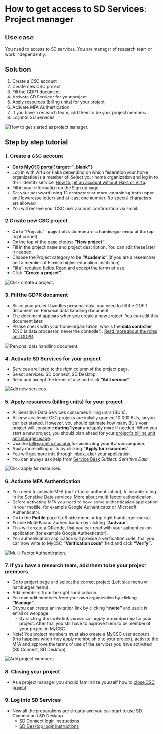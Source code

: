 
# How to get access to SD Services: Project manager

## Use case

You need to access to SD services. You are manager of research team or work independently.

## Solution

1. Create a CSC account
2. Create new CSC project
3. Fill the GDPR document
4. Activate SD Services for your project
5. Apply resources (billing units) for your project
6. Activate MFA Authentication
7. If you have a research team, add them to be your project members
8. Log into SD Services

![How to get started as project manager.](images/MyCSC/HowToGetStarted_SD_Project_Manager.png)


## Step by step tutorial

### 1. Create a CSC account
    
- **Go to [MyCSC portal](https://my.csc.fi){ target="_blank" }**
- Log in with Virtu or Haka depending on which federation your home organization is a member of. Select your home organization and log in to their identity service. [How to get an account without Haka or Virtu](../../accounts/how-to-create-new-user-account.md#getting-an-account-without-haka-or-virtu). 
- Fill in your information on the Sign up page.
- Set your password using 12 characters or more, containing both upper and lowercase letters and at least one number. No special characters are allowed.
 - You will receive your CSC user account confirmation via email.

### 2.Create new CSC project

- Go to ”Projects” -page (left side menu or a hamburger menu at the top right corner).
- On the top of the page choose **”New project”**
- Fill in the project name and project description. You can edit these later if needed.
- Choose the Project category to be **“Academic”** (if you are a researcher and a member of Finnish higher education institution)
- Fill all required fields. Read and accept the terms of use.
- Click **“Create a project”**.

![Click create a project.](./images/MyCSC/MyCSC_NewProject.png)


### 3. Fill the GDPR document

- Since your project handles personal data, you need to fill the GDPR document i.e. Personal data handling document.
- The document appears when you create a new project. You can edit this document later.
- Please check with your home organization, who is the **data controller** (CSC is data processor, never the controller). [Read more about the roles and GDPR](../../support/faq/sensitive-data-legal.md#what-are-the-roles-of-csc-and-its-service-users-under-gdpr).

![Personal data handling document.](./images/MyCSC/MyCSC_PersonalDataHandling.png)

### 4. Activate SD Services for your project

- Services are listed to the right column of the project page.
- Select services: SD Connect, SD Desktop.
- Read and accept the terms of use and click **“Add service”**.

![Add new services.](./images/MyCSC/MyCSC_AddServices.png)


### 5. Apply resources (billing units) for your project

- All Sensitive Data Services consumes billing units (BU's). 
- All new academic CSC projects are initially granted 10 000 BUs, so you can get started. However, you should estimate how many BU’s your project will consume **during 1 year** and apply more if needed. When you start a new project, you should plan ahead for your [project's billing unit and storage usage](sd-csc-project.md).
- Use the [billing unit calculator](sd-csc-project.md#billing-unit-calculator-for-estimating-billing-units-consumption) for estimating your BU consumption.
- Apply more billing units by clicking **"Apply for resources"**.
- You will get more info through inbox, after your application.
- You can always ask help from [Service Desk](../../support/contact.md) *Subject: Sensitive Data*

![Click apply for resources.](./images/MyCSC/MyCSC_AddResources.png)


### 6. Activate MFA Authentication

- You need to activate MFA (multi-factor authentication), to be able to log in the Sensitive Data services. [More about multi-factor authentication](../../accounts/mfa.md).
- Before activating MFA you need to have some authentication application in your mobile, for example Google Authenticator or Microsoft Authenticator.
- Go to the **Profile** page (Left side menu or top right hamburger menu).
- Enable Multi-Factor Authentication by clicking **“Activate”**.
- This will create a QR code, that you can read with your authentication application (for example Google Authenticator).
- You authentication application will provide a verification code, that you can now write to MyCSC **“Verification code”** field and click **“Verify”**.

![Multi-Factor Authentication.](./images/MyCSC/MyCSC_MFA.png)


### 7. If you have a research team, add them to be your project members

- Go to project page and select the correct project (Left side menu or hamburger menu).
- Add members from the right hand column.
- You can add members from your own organization by clicking **“Manage”**.
- Or you can create an invitation link by clicking **“Invite”** and use it in email or webpage.
    - By clicking the invite link person can apply a membership for your project. After that you still have to approve them to be member of your project in MyCSC.
- Note! You project members must also create a MyCSC user account (this happens when they apply membership to your project), activate the MFA and approve the terms of use of the services you have activated (SD Connect, SD Desktop).

![Add project members.](./images/MyCSC/MyCSC_AddMembers.png)

### 8. Closing your project

- As a project manager you should familiarize yourself how to [close CSC project](sd-csc-project.md#closing-csc-project).

### 9. Log into SD Services

- Now all the preparations are already and you can start to use SD Connect and SD Desktop.
    - [SD Connect login instructions](sd-connect-login.md)
    - [SD Desktop login instructions](sd-desktop-login.md)